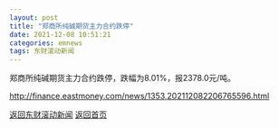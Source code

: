 ```yaml
---
layout: post
title: "郑商所纯碱期货主力合约跌停"
date: 2021-12-08 10:51:21
categories: emnews
tags: 东财滚动新闻
---
```


郑商所纯碱期货主力合约跌停，跌幅为8.01%，报2378.0元/吨。

<http://finance.eastmoney.com/news/1353,202112082206765596.html>

[返回东财滚动新闻](./emnews/)
[返回首页](./)